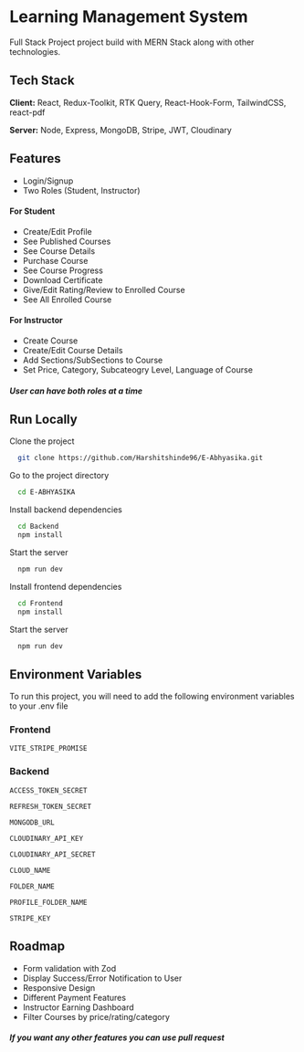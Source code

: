 # Learning Management System

Full Stack Project project build with MERN Stack along with other technologies.

## Tech Stack

**Client:** React, Redux-Toolkit, RTK Query, React-Hook-Form, TailwindCSS, react-pdf

**Server:** Node, Express, MongoDB, Stripe, JWT, Cloudinary

## Features

- Login/Signup
- Two Roles (Student, Instructor)

#### For Student

- Create/Edit Profile
- See Published Courses
- See Course Details
- Purchase Course
- See Course Progress
- Download Certificate
- Give/Edit Rating/Review to Enrolled Course
- See All Enrolled Course

#### For Instructor

- Create Course
- Create/Edit Course Details
- Add Sections/SubSections to Course
- Set Price, Category, Subcateogry Level, Language of Course

##### User can have both roles at a time

## Run Locally

Clone the project

```bash
  git clone https://github.com/Harshitshinde96/E-Abhyasika.git
```

Go to the project directory

```bash
  cd E-ABHYASIKA
```

Install backend dependencies

```bash
  cd Backend
  npm install
```

Start the server

```bash
  npm run dev
```

Install frontend dependencies

```bash
  cd Frontend
  npm install
```

Start the server

```bash
  npm run dev
```

## Environment Variables

To run this project, you will need to add the following environment variables to your .env file

### Frontend

`VITE_STRIPE_PROMISE`

### Backend

`ACCESS_TOKEN_SECRET`

`REFRESH_TOKEN_SECRET`

`MONGODB_URL`

`CLOUDINARY_API_KEY`

`CLOUDINARY_API_SECRET`

`CLOUD_NAME`

`FOLDER_NAME`

`PROFILE_FOLDER_NAME`

`STRIPE_KEY`

## Roadmap

- Form validation with Zod
- Display Success/Error Notification to User
- Responsive Design
- Different Payment Features
- Instructor Earning Dashboard
- Filter Courses by price/rating/category

##### If you want any other features you can use pull request
